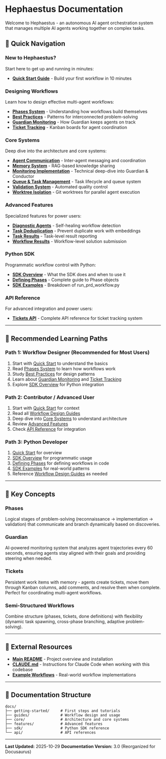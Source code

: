 # Hephaestus Documentation

Welcome to Hephaestus - an autonomous AI agent orchestration system that manages multiple AI agents working together on complex tasks.

## 🚀 Quick Navigation

### New to Hephaestus?

Start here to get up and running in minutes:

- **[Quick Start Guide](getting-started/quick-start.md)** - Build your first workflow in 10 minutes

### Designing Workflows

Learn how to design effective multi-agent workflows:

- **[Phases System](guides/phases-system.md)** - Understanding how workflows build themselves
- **[Best Practices](guides/best-practices.md)** - Patterns for interconnected problem-solving
- **[Guardian Monitoring](guides/guardian-monitoring.md)** - How Guardian keeps agents on track
- **[Ticket Tracking](guides/ticket-tracking.md)** - Kanban boards for agent coordination

### Core Systems

Deep dive into the architecture and core systems:

- **[Agent Communication](core/agent-communication.md)** - Inter-agent messaging and coordination
- **[Memory System](core/memory-system.md)** - RAG-based knowledge sharing
- **[Monitoring Implementation](core/monitoring-implementation.md)** - Technical deep-dive into Guardian & Conductor
- **[Queue & Task Management](core/queue-and-task-management.md)** - Task lifecycle and queue system
- **[Validation System](core/validation-system.md)** - Automated quality control
- **[Worktree Isolation](core/worktree-isolation.md)** - Git worktrees for parallel agent execution

### Advanced Features

Specialized features for power users:

- **[Diagnostic Agents](features/diagnostic-agents.md)** - Self-healing workflow detection
- **[Task Deduplication](features/task-deduplication.md)** - Prevent duplicate work with embeddings
- **[Task Results](features/task-results.md)** - Task-level result reporting
- **[Workflow Results](features/workflow-results.md)** - Workflow-level solution submission

### Python SDK

Programmatic workflow control with Python:

- **[SDK Overview](sdk/overview.md)** - What the SDK does and when to use it
- **[Defining Phases](sdk/phases.md)** - Complete guide to Phase objects
- **[SDK Examples](sdk/examples.md)** - Breakdown of run_prd_workflow.py

### API Reference

For advanced integration and power users:

- **[Tickets API](api/tickets.md)** - Complete API reference for ticket tracking system

---

## 📖 Recommended Learning Paths

### Path 1: Workflow Designer (Recommended for Most Users)

1. Start with [Quick Start](getting-started/quick-start.md) to understand the basics
2. Read [Phases System](guides/phases-system.md) to learn how workflows work
3. Study [Best Practices](guides/best-practices.md) for design patterns
4. Learn about [Guardian Monitoring](guides/guardian-monitoring.md) and [Ticket Tracking](guides/ticket-tracking.md)
5. Explore [SDK Overview](sdk/overview.md) for Python integration

### Path 2: Contributor / Advanced User

1. Start with [Quick Start](getting-started/quick-start.md) for context
2. Read all [Workflow Design Guides](#designing-workflows)
3. Deep dive into [Core Systems](#core-systems) to understand architecture
4. Review [Advanced Features](#advanced-features)
5. Check [API Reference](#api-reference) for integration

### Path 3: Python Developer

1. [Quick Start](getting-started/quick-start.md) for overview
2. [SDK Overview](sdk/overview.md) for programmatic usage
3. [Defining Phases](sdk/phases.md) for defining workflows in code
4. [SDK Examples](sdk/examples.md) for real-world patterns
5. Reference [Workflow Design Guides](#designing-workflows) as needed

---

## 🎯 Key Concepts

### Phases
Logical stages of problem-solving (reconnaissance → implementation → validation) that communicate and branch dynamically based on discoveries.

### Guardian
AI-powered monitoring system that analyzes agent trajectories every 60 seconds, ensuring agents stay aligned with their goals and providing steering when needed.

### Tickets
Persistent work items with memory - agents create tickets, move them through Kanban columns, add comments, and resolve them when complete. Perfect for coordinating multi-agent workflows.

### Semi-Structured Workflows
Combine structure (phases, tickets, done definitions) with flexibility (dynamic task spawning, cross-phase branching, adaptive problem-solving).

---

## 🔗 External Resources

- **[Main README](../README.md)** - Project overview and installation
- **[CLAUDE.md](../CLAUDE.md)** - Instructions for Claude Code when working with this codebase
- **[Example Workflows](../example_workflows/)** - Real-world workflow implementations

---

## 📝 Documentation Structure

```
docs/
├── getting-started/     # First steps and tutorials
├── guides/              # Workflow design and usage
├── core/                # Architecture and core systems
├── features/            # Advanced features
├── sdk/                 # Python SDK reference
└── api/                 # API references
```

---

**Last Updated:** 2025-10-29
**Documentation Version:** 3.0 (Reorganized for Docusaurus)
